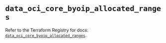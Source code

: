 # `data_oci_core_byoip_allocated_ranges`

Refer to the Terraform Registry for docs: [`data_oci_core_byoip_allocated_ranges`](https://registry.terraform.io/providers/hashicorp/oci/7.19.0/docs/data-sources/core_byoip_allocated_ranges).
